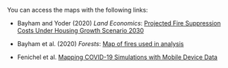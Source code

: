 You can access the maps with the following links:  

- Bayham and Yoder (2020) *Land Economics*: [Projected Fire Suppression Costs Under Housing Growth Scenario 2030](resource_allocation_simulation.html)

- Bayham et al. (2020) *Forests*: [Map of fires used in analysis](fire_weather_map.html)

- Fenichel et al. [Mapping COVID-19 Simulations with Mobile Device Data](distancing/distancing.html)